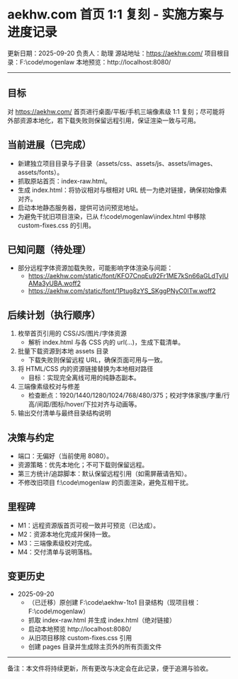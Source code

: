 # aekhw.com 首页 1:1 复刻 - 实施方案与进度记录

更新日期：2025-09-20
负责人：助理
源站地址：https://aekhw.com/
项目根目录：F:\code\mogenlaw
本地预览：http://localhost:8080/

---
## 目标
对 https://aekhw.com/ 首页进行桌面/平板/手机三端像素级 1:1 复刻；尽可能将外部资源本地化，若下载失败则保留远程引用，保证渲染一致与可用。

## 当前进展（已完成）
- 新建独立项目目录与子目录（assets/css、assets/js、assets/images、assets/fonts）。
- 抓取原站首页：index-raw.html。
- 生成 index.html：将协议相对与根相对 URL 统一为绝对链接，确保初始像素对齐。
- 启动本地静态服务器，提供可访问预览地址。
- 为避免干扰旧项目渲染，已从 f:\code\mogenlaw\index.html 中移除 custom-fixes.css 的引用。

## 已知问题（待处理）
- 部分远程字体资源加载失败，可能影响字体渲染与间距：
  - https://aekhw.com/static/font/KFO7CnqEu92Fr1ME7kSn66aGLdTylUAMa3yUBA.woff2
  - https://aekhw.com/static/font/1Ptug8zYS_SKggPNyC0ITw.woff2

## 后续计划（执行顺序）
1) 枚举首页引用的 CSS/JS/图片/字体资源
   - 解析 index.html 与各 CSS 内的 url(...)，生成下载清单。
2) 批量下载资源到本地 assets 目录
   - 下载失败则保留远程 URL，确保页面可用与一致。
3) 将 HTML/CSS 内的资源链接替换为本地相对路径
   - 目标：实现完全离线可用的纯静态副本。
4) 三端像素级校对与修差
   - 检查断点：1920/1440/1280/1024/768/480/375；校对字体家族/字重/行高/间距/图标/hover/下拉对齐与动画等。
5) 输出交付清单与最终目录结构说明

## 决策与约定
- 端口：无偏好（当前使用 8080）。
- 资源策略：优先本地化；不可下载则保留远程。
- 第三方统计/追踪脚本：默认保留远程引用（如需屏蔽请告知）。
- 不修改旧项目 f:\code\mogenlaw 的页面渲染，避免互相干扰。

## 里程碑
- M1：远程资源版首页可视一致并可预览（已达成）。
- M2：资源本地化完成并保持一致。
- M3：三端像素级校对完成。
- M4：交付清单与说明落档。

## 变更历史
- 2025-09-20
  - （已迁移）原创建 F:\code\aekhw-1to1 目录结构（现项目根：F:\code\mogenlaw）
  - 抓取 index-raw.html 并生成 index.html（绝对链接）
  - 启动本地预览 http://localhost:8080/
  - 从旧项目移除 custom-fixes.css 引用
  - 创建 pages 目录并生成除主页外的所有页面文件

---
备注：本文件将持续更新，所有更改与决定会在此记录，便于追溯与验收。